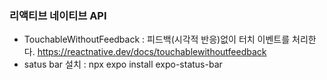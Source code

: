 ### 리액티브 네이티브 API

- TouchableWithoutFeedback : 피드백(시각적 반응)없이 터치 이벤트를 처리한다. https://reactnative.dev/docs/touchablewithoutfeedback
- satus bar 설치 : npx expo install expo-status-bar
